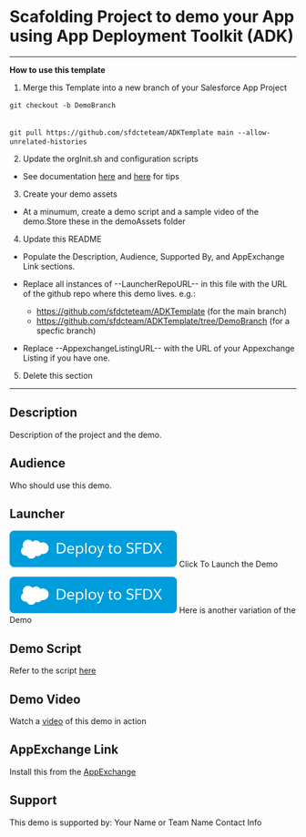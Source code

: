 # Scafolding Project to demo your App using App Deployment Toolkit (ADK)

---
**How to use this template**
1. Merge this Template into a new branch of your Salesforce App Project
```
git checkout -b DemoBranch


git pull https://github.com/sfdcteteam/ADKTemplate main --allow-unrelated-histories
```


2. Update the orgInit.sh and configuration scripts
- See documentation [here](https://github.com/mshanemc/deploy-to-sfdx/blob/master/README.md) and [here](https://salesforce.quip.com/S6ZvAvaxI1CV) for tips

3. Create your demo assets
- At a minumum, create a demo script and a sample video of the demo.Store these in the demoAssets folder

4. Update this README

- Populate the Description, Audience, Supported By, and AppExchange Link sections.

- Replace all instances of --LauncherRepoURL-- in this file with the URL of the github repo where this demo lives. e.g.:
  - https://github.com/sfdcteteam/ADKTemplate (for the main branch)
  - https://github.com/sfdcteam/ADKTemplate/tree/DemoBranch (for a specfic branch)

- Replace --AppexchangeListingURL-- with the URL of your Appexchange Listing if you have one.

5. Delete this section
---

## Description

Description of the project and the demo.

## Audience
Who should use this demo.

## Launcher

[![Deploy](https://raw.githubusercontent.com/sfdcteteam/ADKTemplate/main/demoAssets/DeployToSFDX.svg)](https://teteamadk.herokuapp.com/launch?template=--LauncherRepoURL--&email=required) Click To Launch the Demo

[![Deploy](https://raw.githubusercontent.com/sfdcteteam/ADKTemplate/main/demoAssets/DeployToSFDX.svg)](https://teteamadk.herokuapp.com/launch?template=--LauncherRepoURL--/tree/SomeBranch&email=required) Here is another variation of the Demo

## Demo Script
Refer to the script [here](./demoAssets/DemoScript.md)

## Demo Video
Watch a [video](./demoAssets/Demo.mov) of this demo in action

## AppExchange Link
Install this from the [AppExchange](--AppexchangeListingURL--) 

## Support
This demo is supported by:
Your Name or Team Name
Contact Info
